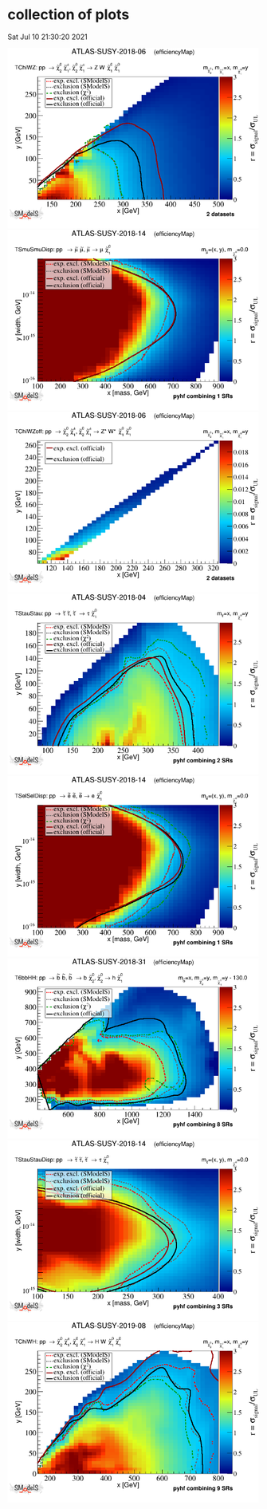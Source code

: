 # collection of plots
Sat Jul 10 21:30:20 2021

<img src="./TChiWZ_2EqMassAx_EqMassBy_combined_pretty.png" />
<img src="./TSmuSmuDisp_2EqMassAx_EqWidthAy_EqMassB0.0_combined_pretty.png" />
<img src="./TChiWZoff_2EqMassAx_EqMassBy_combined_pretty.png" />
<img src="./TStauStau_2EqMassAx_EqMassBy_combined_pretty.png" />
<img src="./TSelSelDisp_2EqMassAx_EqWidthAy_EqMassB0.0_combined_pretty.png" />
<img src="./T6bbHH_2EqMassAx_EqMassBy_EqMassCy-130.0_combined_pretty.png" />
<img src="./TStauStauDisp_2EqMassAx_EqWidthAy_EqMassB0.0_combined_pretty.png" />
<img src="./TChiWH_2EqMassAx_EqMassBy_combined_pretty.png" />
